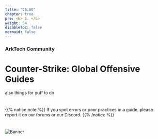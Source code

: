 ```yaml
---
title: "CS:GO"
chapter: true
pre: <b> 5. </b>
weight: 54
disableToc: false
mermaid: false
---
```



### ArkTech Community
# Counter-Strike: Global Offensive Guides

also things for puff to do

# 
{{% notice note %}}
If you spot errors or poor practices in a guide, please report it on our forums or our Discord.
{{% /notice %}}

#
![Banner](/images/fishy.gif)